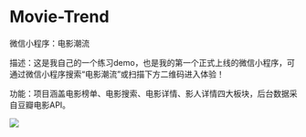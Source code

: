 # Movie-Trend

微信小程序：电影潮流

描述：这是我自己的一个练习demo，也是我的第一个正式上线的微信小程序，可通过微信小程序搜索“电影潮流”或扫描下方二维码进入体验！

功能：项目涵盖电影榜单、电影搜索、电影详情、影人详情四大板块，后台数据采自豆瓣电影API。

<img src=http://chuantu.biz/t6/351/1533122450x1822611251.jpg /> 
